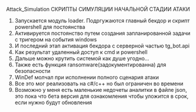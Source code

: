  Attack_Simulation
     СКРИПТЫ СИМУЛЯЦИИ НАЧАЛЬНОЙ СТАДИИ АТАКИ
1) Запускается модуль loader. Подргужаются главный бекдор и скрипт powershell для постоянства
2) Активируется постоянство путем создания запланированной задачи с тригером на события windows
3) И последний этап активация бекдора с серверной частью tg_bot.api
4) Как результат удаленный доступ к cmd и powershell
5) Дальше можно крутить системой как душе угодно...
6) Также есть функция ransomware(задокументированна) для безопасности
7) WinDef молчал при исполнении полного сценария атаки
8) Все это мог реализовать на c#/c++ но был ограничен во времени
9) Возможно у меня есть маленькие недочеты аналитки в файле json, это пока что бета версия для ознакомления чтобы уложится в срок, если нужно будут обновления
